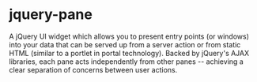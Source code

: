 jquery-pane
===========

A jQuery UI widget which allows you to present entry points (or windows) into your data that can be served up from a server action or from static HTML (similar to a portlet in portal technology).  Backed by jQuery's AJAX libraries, each pane acts independently from other panes -- achieving a clear separation of concerns between user actions.